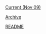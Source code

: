 [Current (Nov 09)](https://r3dbabyvamp.github.io/Paula-s-Website/Sanrio)

[Archive](https://r3dbabyvamp.github.io/Paula-s-Website/Archive)

[README](https://r3dbabyvamp.github.io/Paula-s-Website/README)
